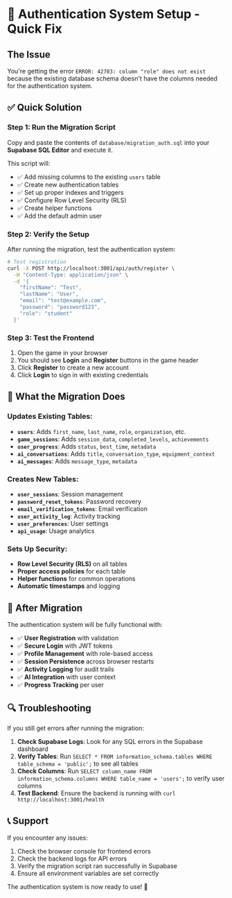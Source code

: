 # 🔧 Authentication System Setup - Quick Fix

## The Issue
You're getting the error `ERROR: 42703: column "role" does not exist` because the existing database schema doesn't have the columns needed for the authentication system.

## ✅ Quick Solution

### Step 1: Run the Migration Script
Copy and paste the contents of `database/migration_auth.sql` into your **Supabase SQL Editor** and execute it.

This script will:
- ✅ Add missing columns to the existing `users` table
- ✅ Create new authentication tables
- ✅ Set up proper indexes and triggers
- ✅ Configure Row Level Security (RLS)
- ✅ Create helper functions
- ✅ Add the default admin user

### Step 2: Verify the Setup
After running the migration, test the authentication system:

```bash
# Test registration
curl -X POST http://localhost:3001/api/auth/register \
  -H "Content-Type: application/json" \
  -d '{
    "firstName": "Test",
    "lastName": "User", 
    "email": "test@example.com",
    "password": "password123",
    "role": "student"
  }'
```

### Step 3: Test the Frontend
1. Open the game in your browser
2. You should see **Login** and **Register** buttons in the game header
3. Click **Register** to create a new account
4. Click **Login** to sign in with existing credentials

## 🎯 What the Migration Does

### Updates Existing Tables:
- **`users`**: Adds `first_name`, `last_name`, `role`, `organization`, etc.
- **`game_sessions`**: Adds `session_data`, `completed_levels`, `achievements`
- **`user_progress`**: Adds `status`, `best_time`, `metadata`
- **`ai_conversations`**: Adds `title`, `conversation_type`, `equipment_context`
- **`ai_messages`**: Adds `message_type`, `metadata`

### Creates New Tables:
- **`user_sessions`**: Session management
- **`password_reset_tokens`**: Password recovery
- **`email_verification_tokens`**: Email verification
- **`user_activity_log`**: Activity tracking
- **`user_preferences`**: User settings
- **`api_usage`**: Usage analytics

### Sets Up Security:
- **Row Level Security (RLS)** on all tables
- **Proper access policies** for each table
- **Helper functions** for common operations
- **Automatic timestamps** and logging

## 🚀 After Migration

The authentication system will be fully functional with:

- ✅ **User Registration** with validation
- ✅ **Secure Login** with JWT tokens
- ✅ **Profile Management** with role-based access
- ✅ **Session Persistence** across browser restarts
- ✅ **Activity Logging** for audit trails
- ✅ **AI Integration** with user context
- ✅ **Progress Tracking** per user

## 🔍 Troubleshooting

If you still get errors after running the migration:

1. **Check Supabase Logs**: Look for any SQL errors in the Supabase dashboard
2. **Verify Tables**: Run `SELECT * FROM information_schema.tables WHERE table_schema = 'public';` to see all tables
3. **Check Columns**: Run `SELECT column_name FROM information_schema.columns WHERE table_name = 'users';` to verify user columns
4. **Test Backend**: Ensure the backend is running with `curl http://localhost:3001/health`

## 📞 Support

If you encounter any issues:
1. Check the browser console for frontend errors
2. Check the backend logs for API errors
3. Verify the migration script ran successfully in Supabase
4. Ensure all environment variables are set correctly

The authentication system is now ready to use! 🎉

